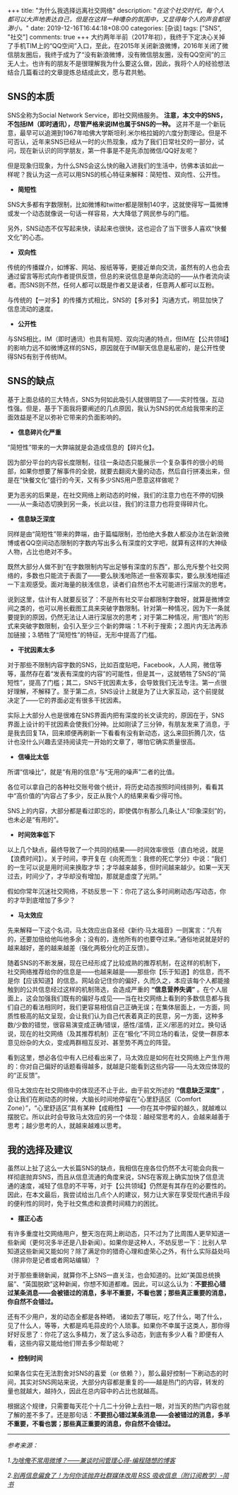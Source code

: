 +++
title: "为什么我选择远离社交网络"
description: "*在这个社交时代，每个人都可以大声地表达自己，但是在这样一种嘈杂的氛围中，又显得每个人的声音都很渺小。*"
date: 2019-12-16T16:44:18+08:00
categories: [杂谈]
tags: ["SNS", "社交"]
comments: true
+++
大约两年半前（2017年初），我终于下定决心关掉了手机TIM上的“QQ空间”入口，至此，在2015年关闭新浪微博，2016年关闭了微信朋友圈后，我终于成为了“没有新浪微博，没有微信朋友圈，没有QQ空间”的三无人士。也许有的朋友不是很理解我为什么要这么做，因此，我将个人的经验想法结合几篇看过的文章提炼总结成此文，愿与君共勉。
<!--more-->
## SNS的本质

SNS全称为Social Network Service，即社交网络服务。 **注意，本文中的SNS，不包括IM（即时通讯），尽管严格来说IM也属于SNS的一种。** 这并不是一个新玩意，最早可以追溯到1967年哈佛大学斯坦利.米尔格拉姆的六度分割理论。但是不可否认，近年来SNS已经从一时的火热现象，成为了我们日常社交的一部分，试问，现在新认识的同学朋友，第一件事是不是先添加微信/QQ好友呢？

但是现象归现象，为什么SNS会这么快的融入进我们的生活中，彷佛本该如此一样呢？我认为这一点可以用SNS的核心特征来解释：简短性、双向性、公开性。

* **简短性**

SNS大多都有字数限制，比如微博和twitter都是限制140字，这就使得写一篇微博或发一个动态就像说一句话一样容易，大大降低了网民参与的门槛。

另外，SNS动态不仅写起来快，读起来也很快，这也迎合了当下很多人喜欢“快餐文化”的心态。

* **双向性**

传统的传播媒介，如博客、网站、报纸等等，更接近单向交流，虽然有的人也会去通过留言等形式向作者提供反馈，但总的来说信息是单向流动的——从作者流向读者。而SNS则不然，任何人都可以既是作者又是读者，任意两人都可以互粉。

与传统的【一对多】的传播方式相比，SNS的【多对多】沟通方式，明显加快了信息流动的速度。

* **公开性**

与SNS相比，IM（即时通讯）也具有简短、双向沟通的特点，但IM在【公共领域】的影响力远不如微博这样的SNS，原因就在于IM聊天信息是私密的，是公开性使得SNS有别于传统IM。

## SNS的缺点

基于上面总结的三大特点，SNS为何如此吸引人就很明显了——实时性强，互动性强。但是，基于下面我将要阐述的几点原因，我认为SNS的优点给我带来的正面效益是不足以弥补它带来的负面影响的。

* **信息碎片化严重**

“简短性”带来的一大弊端就是会造成信息的【碎片化】。

因为部分平台的内容长度限制，往往一条动态只能展示一个复杂事件的很小的局部，如果你想要了解事件的全貌，就要去翻阅大量的动态，然后自行拼凑出来，但是在“快餐文化”盛行的今天，又有多少SNS用户愿意这样做呢？

更为恶劣的后果是，在社交网络上刷动态的时候，我们的注意力也在不停的切换——从一条动态切换到另一条，长此以往，我们的注意力也将变得碎片化。
* **信息缺乏深度**

同样是由“简短性”带来的弊端，由于篇幅限制，恐怕绝大多数人都没办法在新浪微博或者QQ空间动态限制的字数内写出多么有深度的文字吧，就算有这样的大神级人物，占比也绝对不多。

既然大部分人做不到“在字数限制内写出足够有深度的东西”，那么充斥整个社交网络的，多数也只能流于表面了——要么肤浅地陈述一些客观事实，要么肤浅地描述一下主观感受。面对海量的肤浅信息，读者们自然也不太可能进行深层次的思考。

说到这里，估计有人就要反驳了：不是所有社交平台都限制字数呀，就算是微博空间之类的，也可以用长截图工具来突破字数限制。针对第一种情况，因为下一条就要提到的原因，仍然无法让人进行深层次的思考；对于第二种情况，用“图片”的形式来突破字数限制，会引入至少三个新的弊端：1.不利于搜索；2.图片内无法再添加链接；3.牺牲了“简短性”的特征，无形中提高了门槛。

* **干扰因素太多**

对于那些不限制内容字数的SNS，比如百度贴吧，Facebook，人人网，微信等等，虽然存在着“发表有深度的内容”的可能性，但是其一，这就牺牲了SNS的“简短性”，提高了门槛；其二，SNS干扰因素太多，会导致我们无法专注。第一点很好理解，不解释了。至于第二点，SNS设计上就是为了让大家互动，这个前提就决定了——它的界面必定有很多干扰因素。

实际上大部分人也是很难在SNS界面内把有深度的长文读完的，原因在于，SNS界面上设计的干扰因素会使我们分神。比如刚读了三分钟，有朋友发来了消息，于是我去回复TA，回来顺便再刷新一下看看有没有新动态，这么来回折腾几次，估计也没什么兴趣去坚持阅读完一开始的文章了，哪怕它确实质量很高。

* **信噪比太低**

所谓“信噪比”，就是“有用的信息”与“无用的噪声”二者的比值。

各位可以拿自己的各种社交账号做个统计，将历史动态按照时间线排列，看看其中“高价值的”内容占了多少，反正从我个人的结果来看少得可怜。

SNS上的内容，大部分都是看过即忘的，即使偶尔有那么几条让人“印象深刻”的，也未必是“有用的”。

* **时间效率低下**

以上几个缺点，最终导致了一个共同的结果——时间效率很低（直白地说，就是【浪费时间】）。关于时间，李开复在《向死而生：我修的死亡学分》中说：“我们的一生可以说是用时间来换取才华；才华越来越多，但时间越来越少。如果一天天过去，时间少了，才华却没有增加，那就是虚度了光阴。”

假如你常年沉迷社交网络，不妨反思一下：你花了这么多时间刷动态/写动态，你的才华到底增加了多少？

* **马太效应**

先来解释一下这个名词，马太效应出自圣经《新约·马太福音》一则寓言：“凡有的，还要加倍给他叫他多余；没有的，连他所有的也要夺过来。”通俗地说就是好的越来越好，差的越来越差（强化两极分化的正反馈）。

随着SNS的不断发展，现在已经形成了比较成熟的推荐机制，在这样的机制下，社交网络推荐给你的信息是——也越来越是——那些你【乐于知道】的信息，而不是你【应该知道】的信息。网站会记住你的偏好，久而久之，本应该每个人都能接触到的公共信息经过这样的机制筛选，会造成严重的 **“信息营养失调”** 。在个人层面上，这会加强我们既有的偏好与成见——当在社交网络上看到的多数信息都与我们自己的看法相同时，我们更容易相信自己正确无误；在集体层面上，一方面，同质性极高的贴文呈现，会让我们认为自己代表着真正的民意，另一方面，这种多数/少数的错觉，很容易演变成正确/错误，感性/滥情，正义/邪恶的对立。换句话说，现在的社交网络（及其推荐机制）正在“极化”不同立场的看法，促使一群原本意见纷杂的大众，变成两群相互反对、甚至势不两立的阵营。

看到这里，想必各位中有人已经看出来了，马太效应是如何在社交网络上产生作用的：你对自己偏好的话题看得越多，就越是只能看到这些内容——马太效应体现的的“正反馈”。

但马太效应在社交网络中的体现还不止于此，由于前文所述的 **“信息缺乏深度”** ，会让我们在刷动态的时候，大脑长时间地停留在“心里舒适区（Comfort Zone）”，“心里舒适区”具有某种【成瘾性】 ——你在其中停留的越久，就越难以摆脱它。所以此时会导致马太效应的另一个体现：越经常思考的人，会越来越善于思考；越少思考的人，就越来越难以思考。

## 我的选择及建议

虽然以上扯了这么一大长篇SNS的缺点，我相信在座各位仍然不太可能会向我一样彻底抛弃SNS，而且从信息流通的角度来说，SNS在客观上确实加快了信息流通的速度，减轻了信息的不平等，对于【公共领域】仍然是有其存在的必要性的。因此，在本文最后，我尝试给出几点个人的建议，努力让大家在享受现代通讯手段的便利性的同时，免于社交焦虑和浪费时间精力的困扰。

* **摆正心态**

有许多重度社交网络用户，整天泡在网上刷动态，只不过为了比周围人更早知道一些新闻（更何况多半还是八卦新闻）。如果你是这种人，不妨反思一下：比别人早知道这些新闻又能如何？除了满足你的猎奇心理和虚荣心之外，有什么实际益处吗（除非你是记者或者网站编辑）？

对于那些重磅新闻，就算你不上SNS一直关注，也会知道的。比如“美国总统换届”、“英国脱欧”这种新闻，你想不知道都难。因此，可以这么认为：**不要担心错过某条消息——会被错过的消息，多半不重要，不看也罢；那些真正重要的消息，你自然不会错过。**

还有不少用户，发的动态全都是各种晒， 诸如去了哪玩，吃了什么，喝了什么，见了什么人，等等，大都是鸡毛蒜皮的个人琐事。如果你不幸属于这类人，那你得好好反思了：你花了这么多精力，发了这么多动态，到底有多少人看？即便有人看，这些内容又能给他们带去多少帮助呢？

* **控制时间**

如果各位实在无法割舍对SNS的喜爱（or 依赖？），那么最好控制一下刷动态的时间，其实对SNS网站来说，大部分内容都是重复的——越是热门的内容，转发的量也就越大，越持久，因此在总内容中的占比也就越高。

根据这个规律，只需要每天花个十几二十分钟上去扫一眼，对当天的热门内容也就了解的差不多了。还是那句话：**不要担心错过某条消息——会被错过的消息，多半不重要，不看也罢；那些真正重要的消息，你自然不会错过。**

***
*参考来源：*

*1.[为啥俺不常用微博？——兼谈时间管理心得-编程随想的博客](https://program-think.blogspot.com/2012/02/microblog-and-time-management.html)*

*2.[别再信息偏食了！为何你该抛弃社群媒体改用 RSS 吸收信息（附订阅教学）-简书](https://www.jianshu.com/p/c4a697d63202)*
